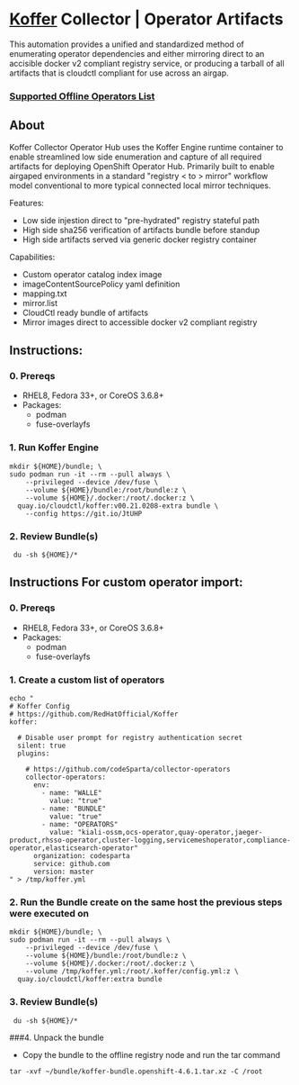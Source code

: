# [Koffer](https://github.com/containercraft/Koffer) Collector | Operator Artifacts
This automation provides a unified and standardized method of enumerating
operator dependencies and either mirroring direct to an accisible docker v2
compliant registry service, or producing a tarball of all artifacts that is
cloudctl compliant for use across an airgap.
### [Supported Offline Operators List](https://access.redhat.com/articles/4740011)

## About
Koffer Collector Operator Hub uses the Koffer Engine runtime container to enable
streamlined low side enumeration and capture of all required artifacts for deploying
OpenShift Operator Hub. Primarily built to enable airgaped environments in a standard
"registry < to > mirror" workflow model conventional to more typical connected
local mirror techniques.

Features:
  - Low side injestion direct to "pre-hydrated" registry stateful path
  - High side sha256 verification of artifacts bundle before standup
  - High side artifacts served via generic docker registry container

Capabilities:
  - Custom operator catalog index image
  - imageContentSourcePolicy yaml definition
  - mapping.txt
  - mirror.list
  - CloudCtl ready bundle of artifacts
  - Mirror images direct to accessible docker v2 compliant registry

## Instructions:
### 0. Prereqs
  - RHEL8, Fedora 33+, or CoreOS 3.6.8+
  - Packages:
    - podman
    - fuse-overlayfs

### 1. Run Koffer Engine
```
mkdir ${HOME}/bundle; \
sudo podman run -it --rm --pull always \
    --privileged --device /dev/fuse \
    --volume ${HOME}/bundle:/root/bundle:z \
    --volume ${HOME}/.docker:/root/.docker:z \
  quay.io/cloudctl/koffer:v00.21.0208-extra bundle \
    --config https://git.io/JtUHP
```
### 2. Review Bundle(s)
```
 du -sh ${HOME}/*
```

## Instructions For custom operator import:
### 0. Prereqs
  - RHEL8, Fedora 33+, or CoreOS 3.6.8+
  - Packages:
    - podman
    - fuse-overlayfs

### 1. Create a custom list of operators
```
echo "
# Koffer Config
# https://github.com/RedHatOfficial/Koffer
koffer:

  # Disable user prompt for registry authentication secret
  silent: true
  plugins:

    # https://github.com/codeSparta/collector-operators
    collector-operators:
      env:
        - name: "WALLE"
          value: "true"
        - name: "BUNDLE"
          value: "true"
        - name: "OPERATORS"
          value: "kiali-ossm,ocs-operator,quay-operator,jaeger-product,rhsso-operator,cluster-logging,servicemeshoperator,compliance-operator,elasticsearch-operator"
      organization: codesparta
      service: github.com
      version: master
" > /tmp/koffer.yml
```

### 2. Run the Bundle create on the same host the previous steps were executed on

```
mkdir ${HOME}/bundle; \
sudo podman run -it --rm --pull always \
    --privileged --device /dev/fuse \
    --volume ${HOME}/bundle:/root/bundle:z \
    --volume ${HOME}/.docker:/root/.docker:z \
    --volume /tmp/koffer.yml:/root/.koffer/config.yml:z \
  quay.io/cloudctl/koffer:extra bundle
```
### 3. Review Bundle(s)
```
 du -sh ${HOME}/*
```

###4. Unpack the bundle

- Copy the bundle to the offline registry node and run the tar command
```
tar -xvf ~/bundle/koffer-bundle.openshift-4.6.1.tar.xz -C /root
```
